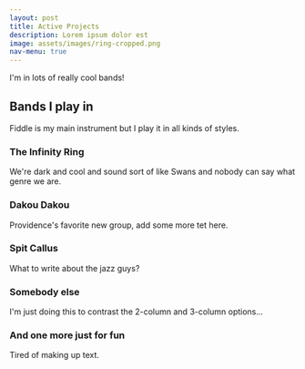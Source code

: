 ```yaml
---
layout: post
title: Active Projects
description: Lorem ipsum dolor est
image: assets/images/ring-cropped.png
nav-menu: true
---
```


I'm in lots of really cool bands!

<h2 id="content">Bands I play in</h2>
<p>Fiddle is my main instrument but I play it in all kinds of styles.</p>
<div class="row">
	<div class="6u 12u$(small)">
		<h3>The Infinity Ring</h3>
		<p>We're dark and cool and sound sort of like Swans and nobody can say what genre we are.</p>
	</div>
	<div class="6u$ 12u$(small)">
		<h3>Dakou Dakou</h3>
		<p>Providence's favorite new group, add some more tet here.</p>
	</div>
	<!-- Break -->
	<div class="4u 12u$(medium)">
		<h3>Spit Callus</h3>
		<p>What to write about the jazz guys?</p>
	</div>
	<div class="4u 12u$(medium)">
		<h3>Somebody else</h3>
		<p>I'm just doing this to contrast the 2-column and 3-column options...</p>
	</div>
	<div class="4u$ 12u$(medium)">
		<h3>And one more just for fun</h3>
		<p>Tired of making up text.</p>
	</div>
</div>